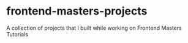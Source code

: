 # frontend-masters-projects
A collection of projects that I built while working on Frontend Masters Tutorials
